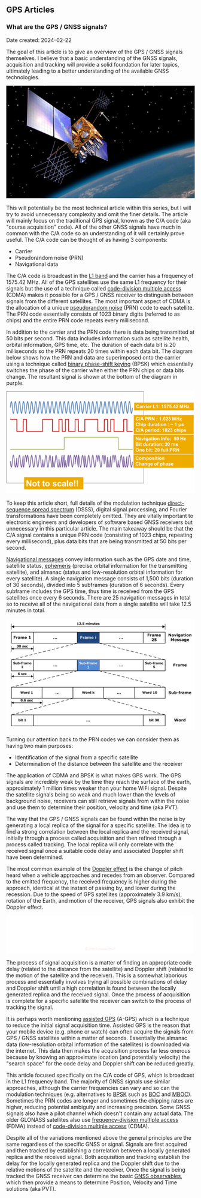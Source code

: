 ## GPS Articles

### What are the GPS / GNSS signals?

Date created: 2024-02-22

The goal of this article is to give an overview of the GPS / GNSS signals themselves. I believe that a basic understanding of the GNSS signals, acquisition and tracking will provide a solid foundation for later topics, ultimately leading to a better understanding of the available GNSS technologies.

![IIR-M_2 satellite](img/IIR-M_2.jpg)

This will potentially be the most technical article within this series, but I will try to avoid unnecessary complexity and omit the finer details. The article will mainly focus on the traditional GPS signal, known as the C/A code (aka "course acquisition" code). All of the other GNSS signals have much in common with the C/A code so an understanding of it will certainly prove useful. The C/A code can be thought of as having 3 components:

- Carrier
- Pseudorandom noise (PRN)
- Navigational data

The C/A code is broadcast in the [L1 band](https://en.wikipedia.org/wiki/L_band) and the carrier has a frequency of 1575.42 MHz. All of the GPS satellites use the same L1 frequency for their signals but the use of a technique called [code-division multiple access](https://en.wikipedia.org/wiki/Code-division_multiple_access) (CDMA) makes it possible for a GPS / GNSS receiver to distinguish between signals from the different satellites. The most important aspect of CDMA is the allocation of a unique [pseudorandom noise](https://en.wikipedia.org/wiki/Pseudorandom_noise) (PRN) code to each satellite. The PRN code essentially consists of 1023 binary digits (referred to as chips) and the entire PRN code repeats every millisecond.

In addition to the carrier and the PRN code there is data being transmitted at 50 bits per second. This data includes information such as satellite health, orbital information, GPS time, etc. The duration of each data bit is 20 milliseconds so the PRN repeats 20 times within each data bit. The diagram below shows how the PRN and data are superimposed onto the carrier using a technique called [binary phase-shift keying](https://en.wikipedia.org/wiki/Phase-shift_keying#Binary_phase-shift_keying_(BPSK)) (BPSK) which essentially switches the phase of the carrier when either the PRN chips or data bits change. The resultant signal is shown at the bottom of the diagram in purple.

![GPS signal](img/1200px-GPS_Signals.png)

To keep this article short, full details of the modulation technique [direct-sequence spread spectrum](https://en.wikipedia.org/wiki/Direct-sequence_spread_spectrum) (DSSS), digital signal processing, and Fourier transformations have been completely omitted. They are vitally important to electronic engineers and developers of software based GNSS receivers but unnecessary in this particular article. The main takeaway should be that the C/A signal contains a unique PRN code (consisting of 1023 chips, repeating every millisecond), plus data bits that are being transmitted at 50 bits per second.

[Navigational messages](https://en.wikipedia.org/wiki/GPS_signals#Navigation_message) convey information such as the GPS date and time, satellite status, [ephemeris](https://en.wikipedia.org/wiki/Ephemeris) (precise orbital information for the transmitting satellite), and almanac (status and low-resolution orbital information for every satellite). A single navigation message consists of 1,500 bits (duration of 30 seconds), divided into 5 subframes (duration of 6 seconds). Every subframe includes the GPS time, thus time is received from the GPS satellites once every 6 seconds. There are 25 navigation messages in total so to receive all of the navigational data from a single satellite will take 12.5 minutes in total.

![Navigation message](img/Navigation_Message.png)

Turning our attention back to the PRN codes we can consider them as having two main purposes:

- Identification of the signal from a specific satellite
- Determination of the distance between the satellite and the receiver

The application of CDMA and BPSK is what makes GPS work. The GPS signals are incredibly weak by the time they reach the surface of the earth, approximately 1 million times weaker than your home WiFi signal. Despite the satellite signals being so weak and much lower than the levels of background noise, receivers can still retrieve signals from within the noise and use them to determine their position, velocity and time (aka PVT).

The way that the GPS / GNSS signals can be found within the noise is by generating a local replica of the signal for a specific satellite. The idea is to find a strong correlation between the local replica and the received signal, initially through a process called acquisition and then refined through a process called tracking. The local replica will only correlate with the received signal once a suitable code delay and associated Doppler shift have been determined.

The most common example of the [Doppler effect](https://en.wikipedia.org/wiki/Doppler_effect) is the change of pitch heard when a vehicle approaches and recedes from an observer. Compared to the emitted frequency, the received frequency is higher during the approach, identical at the instant of passing by, and lower during the recession. Due to the speed of GPS satellites (approximately 3.9 km/s), rotation of the Earth, and motion of the receiver, GPS signals also exhibit the Doppler effect.

![Doppler Effect](img/Dopplerfrequenz.gif)

The process of signal acquisition is a matter of finding an appropriate code delay (related to the distance from the satellite) and Doppler shift (related to the motion of the satellite and the receiver). This is a somewhat laborious process and essentially involves trying all possible combinations of delay and Doppler shift until a high correlation is found between the locally generated replica and the received signal. Once the process of acquisition is complete for a specific satellite the receiver can switch to the process of tracking the signal.

It is perhaps worth mentioning [assisted GPS](https://en.wikipedia.org/wiki/Assisted_GNSS) (A-GPS) which is a technique to reduce the initial signal acquisition time. Assisted GPS is the reason that your mobile device (e.g. phone or watch) can often acquire the signals from GPS / GNSS satellites within a matter of seconds. Essentially the almanac data (low-resolution orbital information of the satellites) is downloaded via the internet. This data then makes the acquisition process far less onerous because by knowing an approximate location (and potentially velocity) the "search space" for the code delay and Doppler shift can be reduced greatly.

This article focused specifically on the C/A code of GPS, which is broadcast in the L1 frequency band. The majority of GNSS signals use similar approaches, although the carrier frequencies can vary and so can the modulation techniques (e.g. alternatives to [BPSK](https://en.wikipedia.org/wiki/Phase-shift_keying#Binary_phase-shift_keying_(BPSK)) such as [BOC](https://en.wikipedia.org/wiki/Binary_offset_carrier_modulation) and [MBOC](https://en.wikipedia.org/wiki/Multiplexed_binary_offset_carrier)). Sometimes the PRN codes are longer and sometimes the chipping rates are higher, reducing potential ambiguity and increasing precision. Some GNSS signals also have a pilot channel which doesn't contain any actual data. The older GLONASS satellites also use [frequency-division multiple access](https://en.wikipedia.org/wiki/Frequency-division_multiple_access) (FDMA) instead of [code-division multiple access](https://en.wikipedia.org/wiki/Code-division_multiple_access) (CDMA).

Despite all of the variations mentioned above the general principles are the same regardless of the specific GNSS or signal. Signals are first acquired and then tracked by establishing a correlation between a locally generated replica and the received signal. Both acquisition and tracking establish the delay for the locally generated replica and the Doppler shift due to the relative motions of the satellite and the receiver. Once the signal is being tracked the GNSS receiver can determine the basic [GNSS observables](https://gssc.esa.int/navipedia/index.php/GNSS_Basic_Observables), which then provide a means to determine Position, Velocity and Time solutions (aka PVT).

